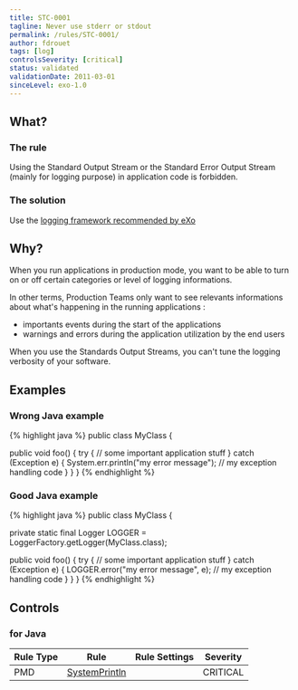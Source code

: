 ```yaml
---
title: STC-0001
tagline: Never use stderr or stdout
permalink: /rules/STC-0001/
author: fdrouet
tags: [log]
controlsSeverity: [critical]
status: validated
validationDate: 2011-03-01
sinceLevel: exo-1.0
---
```


<a name="what"></a>
## What?

### <i class="fa fa-info-circle"></i> The rule

Using the Standard Output Stream or the Standard Error Output Stream (mainly for logging purpose) in application code is forbidden.

### <i class="fa fa-lightbulb-o"></i> The solution

Use the [logging framework recommended by eXo](/rules/STC-0009/)

<a name="why"></a>
## Why?

When you run applications in production mode, you want to be able to turn on or off certain categories or level of logging
informations.

In other terms, Production Teams only want to see relevants informations about what's happening in the running applications :

  * importants events during the start of the applications
  * warnings and errors during the application utilization by the end users

When you use the Standards Output Streams, you can't tune the logging verbosity of your software.

<a name="examples"></a>
## Examples

<div class="panel panel-danger">
  <div class="panel-heading">
    <h3 class="panel-title"><i class="fa fa-thumbs-down pull-right"></i> Wrong Java example</h3>
  </div>
  <div class="panel-body">

{% highlight java %}
public class MyClass {

  public void foo() {
    try {
      // some important application stuff
    } catch (Exception e) {
      System.err.println("my error message");
      // my exception handling code
    }
  }
}
{% endhighlight %}

  </div>
</div>


<div class="panel panel-success">
  <div class="panel-heading">
    <h3 class="panel-title"><i class="fa fa-thumbs-up pull-right"></i> Good Java example</h3>
  </div>
  <div class="panel-body">

{% highlight java %}
public class MyClass {

  private static final Logger LOGGER = LoggerFactory.getLogger(MyClass.class);

  public void foo() {
    try {
      // some important application stuff
    } catch (Exception e) {
      LOGGER.error("my error message", e);
      // my exception handling code
    }
  }
}
{% endhighlight %}

  </div>
</div>


<a name="controls"></a>
## <i class="fa fa-shield"></i> Controls

### for Java

<div class="table-responsive">
  <table class="table">
    <thead>
      <tr>
        <th>Rule Type</th>
        <th>Rule</th>
        <th>Rule Settings</th>
        <th>Severity</th>
      </tr>
    </thead>
    <tbody>
    <tr>
      <td>PMD</td>
      <td><a href="http://pmd.sourceforge.net/rules/logging-java.html#SystemPrintln">SystemPrintln</a></td>
       <td>
       </td>
       <td>CRITICAL</td>
     </tr>
   </tbody>
  </table>
</div>
